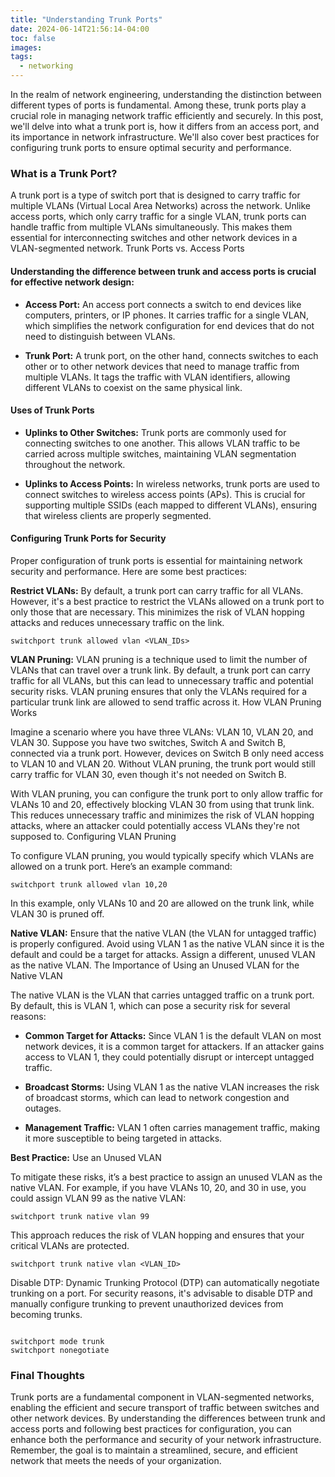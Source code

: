 ```yaml
---
title: "Understanding Trunk Ports"
date: 2024-06-14T21:56:14-04:00
toc: false
images:
tags:
  - networking
---
```




In the realm of network engineering, understanding the distinction between different types of ports is fundamental. Among these, trunk ports play a crucial role in managing network traffic efficiently and securely. In this post, we'll delve into what a trunk port is, how it differs from an access port, and its importance in network infrastructure. We'll also cover best practices for configuring trunk ports to ensure optimal security and performance.

### What is a Trunk Port?

A trunk port is a type of switch port that is designed to carry traffic for multiple VLANs (Virtual Local Area Networks) across the network. Unlike access ports, which only carry traffic for a single VLAN, trunk ports can handle traffic from multiple VLANs simultaneously. This makes them essential for interconnecting switches and other network devices in a VLAN-segmented network.
Trunk Ports vs. Access Ports

#### Understanding the difference between trunk and access ports is crucial for effective network design:

-  **Access Port:** An access port connects a switch to end devices like computers, printers, or IP phones. It carries traffic for a single VLAN, which simplifies the network configuration for end devices that do not need to distinguish between VLANs.

-  **Trunk Port:** A trunk port, on the other hand, connects switches to each other or to other network devices that need to manage traffic from multiple VLANs. It tags the traffic with VLAN identifiers, allowing different VLANs to coexist on the same physical link.

#### Uses of Trunk Ports

- **Uplinks to Other Switches:** Trunk ports are commonly used for connecting switches to one another. This allows VLAN traffic to be carried across multiple switches, maintaining VLAN segmentation throughout the network.

 - **Uplinks to Access Points:** In wireless networks, trunk ports are used to connect switches to wireless access points (APs). This is crucial for supporting multiple SSIDs (each mapped to different VLANs), ensuring that wireless clients are properly segmented.

#### Configuring Trunk Ports for Security

Proper configuration of trunk ports is essential for maintaining network security and performance. Here are some best practices:

**Restrict VLANs:** By default, a trunk port can carry traffic for all VLANs. However, it's a best practice to restrict the VLANs allowed on a trunk port to only those that are necessary. This minimizes the risk of VLAN hopping attacks and reduces unnecessary traffic on the link.

```shell
switchport trunk allowed vlan <VLAN_IDs>
```

**VLAN Pruning:** VLAN pruning is a technique used to limit the number of VLANs that can travel over a trunk link. By default, a trunk port can carry traffic for all VLANs, but this can lead to unnecessary traffic and potential security risks. VLAN pruning ensures that only the VLANs required for a particular trunk link are allowed to send traffic across it.
How VLAN Pruning Works

Imagine a scenario where you have three VLANs: VLAN 10, VLAN 20, and VLAN 30. Suppose you have two switches, Switch A and Switch B, connected via a trunk port. However, devices on Switch B only need access to VLAN 10 and VLAN 20. Without VLAN pruning, the trunk port would still carry traffic for VLAN 30, even though it's not needed on Switch B.

With VLAN pruning, you can configure the trunk port to only allow traffic for VLANs 10 and 20, effectively blocking VLAN 30 from using that trunk link. This reduces unnecessary traffic and minimizes the risk of VLAN hopping attacks, where an attacker could potentially access VLANs they're not supposed to.
Configuring VLAN Pruning

To configure VLAN pruning, you would typically specify which VLANs are allowed on a trunk port. Here’s an example command:

```shell
switchport trunk allowed vlan 10,20
```

In this example, only VLANs 10 and 20 are allowed on the trunk link, while VLAN 30 is pruned off.

**Native VLAN:** Ensure that the native VLAN (the VLAN for untagged traffic) is properly configured. Avoid using VLAN 1 as the native VLAN since it is the default and could be a target for attacks. Assign a different, unused VLAN as the native VLAN.
The Importance of Using an Unused VLAN for the Native VLAN

The native VLAN is the VLAN that carries untagged traffic on a trunk port. By default, this is VLAN 1, which can pose a security risk for several reasons:

- **Common Target for Attacks:** Since VLAN 1 is the default VLAN on most network devices, it is a common target for attackers. If an attacker gains access to VLAN 1, they could potentially disrupt or intercept untagged traffic.

- **Broadcast Storms:** Using VLAN 1 as the native VLAN increases the risk of broadcast storms, which can lead to network congestion and outages.

- **Management Traffic:** VLAN 1 often carries management traffic, making it more susceptible to being targeted in attacks.


**Best Practice:** Use an Unused VLAN

To mitigate these risks, it’s a best practice to assign an unused VLAN as the native VLAN. For example, if you have VLANs 10, 20, and 30 in use, you could assign VLAN 99 as the native VLAN:

```shell
switchport trunk native vlan 99
```

This approach reduces the risk of VLAN hopping and ensures that your critical VLANs are protected.

```shell
switchport trunk native vlan <VLAN_ID>
```

Disable DTP: Dynamic Trunking Protocol (DTP) can automatically negotiate trunking on a port. For security reasons, it's advisable to disable DTP and manually configure trunking to prevent unauthorized devices from becoming trunks.

```shell

switchport mode trunk
switchport nonegotiate
```
### Final Thoughts

Trunk ports are a fundamental component in VLAN-segmented networks, enabling the efficient and secure transport of traffic between switches and other network devices. By understanding the differences between trunk and access ports and following best practices for configuration, you can enhance both the performance and security of your network infrastructure. Remember, the goal is to maintain a streamlined, secure, and efficient network that meets the needs of your organization.